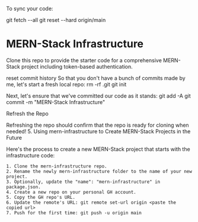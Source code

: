 To sync your code:

git fetch --all
git reset --hard origin/main


# MERN-Stack Infrastructure
Clone this repo to provide the starter code for a comprehensive MERN-Stack project including token-based authentication.

reset commit history
So that you don't have a bunch of commits made by me, let's start a fresh local repo:
rm -rf .git
git init

Next, let's ensure that we've committed our code as it stands:
git add -A
git commit -m "MERN-Stack Infrastructure"

Refresh the Repo

Refreshing the repo should confirm that the repo is ready for cloning when needed!
5. Using mern-infrastructure to Create MERN-Stack Projects in the Future

Here's the process to create a new MERN-Stack project that starts with the infrastructure code:

    1. Clone the mern-infrastructure repo.
    2. Rename the newly mern-infrastructure folder to the name of your new project.
    3. Optionally, update the "name": "mern-infrastructure" in package.json.
    4. Create a new repo on your personal GH account.
    5. Copy the GH repo's URL.
    6. Update the remote's URL: git remote set-url origin <paste the copied url>
    7. Push for the first time: git push -u origin main
